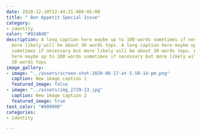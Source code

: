 ```yaml
---
date: 2020-12-10T12:44:31.000-05:00
title: " Bon Appetit Special Issue"
category:
- identity
color: "#924B4B"
description: A long caption here maybe up to 100 words sometimes if necessary but
  more likely will be about 30 words tops. A long caption here maybe up to 100 words
  sometimes if necessary but more likely will be about 30 words tops. A long caption
  here maybe up to 100 words sometimes if necessary but more likely will be about
  30 words tops
image_gallery:
- image: "../assets/screen-shot-2020-06-17-at-5-50-14-pm.png"
  caption: New image caption 1
  featured_image: false
- image: "../assets/img_2729-13.jpg"
  caption: New image caption 2
  featured_image: true
text_color: "#000000"
categories:
- identity

---
```

